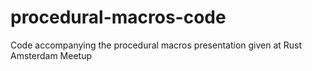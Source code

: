 # procedural-macros-code
Code accompanying the procedural macros presentation given at Rust Amsterdam Meetup
